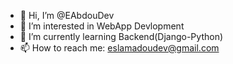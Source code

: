 - 👋 Hi, I’m @EAbdouDev
- 👀 I’m interested in WebApp Devlopment
- 🌱 I’m currently learning Backend(Django-Python)
- 📫 How to reach me: eslamadoudev@gmail.com

